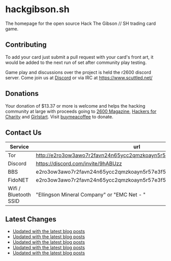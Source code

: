# hackgibson.sh
The homepage for the open source Hack The Gibson // SH trading card game.


## Contributing

To add your card just submit a pull request with your card's front art, it would be added to the next run of set after community play testing.

Game play and discussions over the project is held the r2600 discord server. Come join us at [Discord](https://discord.com/invite/9hABUzz) or via IRC at https://www.scuttled.net/


## Donations

Your donation of $13.37 or more is welcome and helps the hacking community at large with proceeds going to [2600 Magazine](https://2600.com/), [Hackers for Charity](https://hackersforcharity.org) and [Girlstart](https://girlstart.org).  Visit [buymeacoffee](https://www.buymeacoffee.com/hackgibson.sh) to donate.


## Contact Us

Service | url
-|-
Tor | http://e2ro3ow3awo7r2favn24n65ycc2qmzkoayn5r57e3f56nvjwdcgg32ad.onion
Discord | https://discord.com/invite/9hABUzz
BBS | e2ro3ow3awo7r2favn24n65ycc2qmzkoayn5r57e3f56nvjwdcgg32ad.onion:23
FidoNET | e2ro3ow3awo7r2favn24n65ycc2qmzkoayn5r57e3f56nvjwdcgg32ad.onion:24554
Wifi / Bluetooth SSID | "Ellingson Mineral Company" or "EMC Net - <fidonet address>"

## Latest Changes
<!-- BLOG-POST-LIST:START -->
- [Updated with the latest blog posts](https://github.com/DFW2600/hackgibson.sh/commit/2d8656fe41a0ad20930abfaf32ea66b367b2f76e)
- [Updated with the latest blog posts](https://github.com/DFW2600/hackgibson.sh/commit/68075f3d9962587f603e22d4ce5088018596916b)
- [Updated with the latest blog posts](https://github.com/DFW2600/hackgibson.sh/commit/0362a2ee4e63f92a151d4316fecdaa692a7588f7)
- [Updated with the latest blog posts](https://github.com/DFW2600/hackgibson.sh/commit/0b2df362666b114465c8459025c02fcf8b2e750c)
- [Updated with the latest blog posts](https://github.com/DFW2600/hackgibson.sh/commit/8d05d23d866142b5de5ce511fbb6272d68e5f06d)
<!-- BLOG-POST-LIST:END -->
